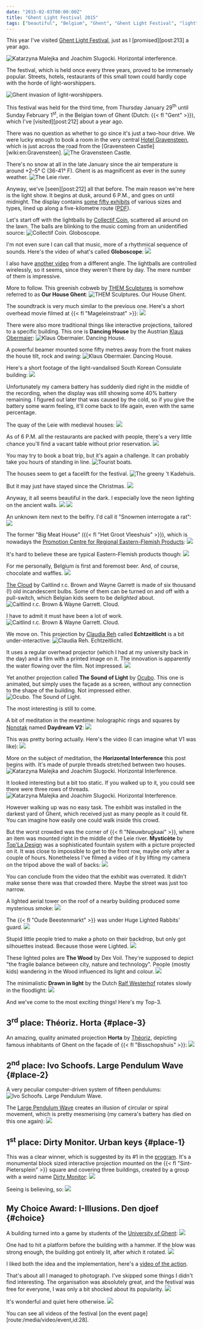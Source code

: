 ```yaml
---
date: "2015-02-03T00:00:00Z"
title: "Ghent Light Festival 2015"
tags: ["beautiful", "Belgium", "Ghent", "Ghent Light Festival", "light", "night"]
---
```


This year I've visited [Ghent Light Festival](http://www.lichtfestivalgent.be/), just as I [promised][post:213] a year ago.

![](img:1.bp.blogspot.com/-YxmmwHkb-qo/VM6ccpInzhI/AAAAAAAAg9Y/Pxihf6qwvMA/s1600/dsc07961.picasaweb.jpg:a "Katarzyna Malejka and Joachim Slugocki. Horizontal interference.")

The festival, which is held once every three years, proved to be immensely popular. Streets, hotels, restaurants of this small town could hardly cope with the horde of light-worshippers.

<!--more-->

![](img:1.bp.blogspot.com/-77rTXELjB_w/VM6cY8g72SI/AAAAAAAAg8w/5DyY43WC7Rs/s1600/dsc07954.picasaweb.jpg:a "Ghent invasion of light-worshippers.")

This festival was held for the third time, from Thursday January 29<sup>th</sup> until Sunday February 1<sup>st</sup>, in the Belgian town of Ghent (Dutch: {{< fl "Gent" >}}), which I've [visited][post:212] about a year ago.

There was no question as whether to go since it's just a two-hour drive. We were lucky enough to book a room in the very central [Hotel Gravensteen](http://www.gravensteen.be/), which is just across the road from the [Gravensteen Castle][wiki:en:Gravensteen].
![](img:3.bp.blogspot.com/-PdDIi6H1PV0/VM6b9MzoxVI/AAAAAAAAg4w/G3cxo56ue48/s1600/dsc07915.picasaweb.jpg:a "The Gravensteen Castle.")

There's no snow at all in the late January since the air temperature is around +2–5° C (36-41° F). Ghent is as magnificent as ever in the sunny weather.
![](img:3.bp.blogspot.com/-UnxQt8vxT7s/VM6b-1vcmWI/AAAAAAAAg5A/EkpoRIbHayI/s1600/dsc07918.picasaweb.jpg:a "The Leie river.")

Anyway, we've [seen][post:212] all that before. The main reason we're here is the light show. It begins at dusk, around 6 P.M., and goes on until midnight. The display contains [some fifty exhibits](http://www.lichtfestivalgent.be/en/program/) of various sizes and types, lined up along a five-kilometre route ([PDF](http://www.lichtfestivalgent.be/site/assets/files/1020/lfg-route-en-fr-1.pdf)).

Let's start off with the lightballs by [Collectif Coin](http://www.collectif-coin.com/), scattered all around on the lawn. The balls are blinking to the music coming from an unidentified source:
![](img:4.bp.blogspot.com/-siCmXUvqaSY/VM6b0-b_2ZI/AAAAAAAAg3g/elQ-cstm4w0/s1600/dsc07895.picasaweb.jpg:a "Collectif Coin. Globoscope.")

I'm not even sure I can call that music, more of a rhythmical sequence of sounds. Here's the video of what's called **Globoscope**:
![](youtube:1MIQdB14CIU)

I also have [another video](http://www.youtube.com/watch?v=2Ziwgsx9XSg) from a different angle. The lightballs are controlled wirelessly, so it seems, since they weren't there by day. The mere number of them is impressive.

More to follow. This greenish cobweb by [THEM Sculptures](http://www.themsculptures.com/) is somehow referred to as **Our House Ghent**:
![](img:1.bp.blogspot.com/-ODikExRMh0U/VM6b503Z7HI/AAAAAAAAg4Q/hAGHslyFoL0/s1600/dsc07909.picasaweb.jpg:a "THEM Sculptures. Our House Ghent.")

The soundtrack is very much similar to the previous one. Here's a short overhead movie filmed at {{< fl "Mageleinstraat" >}}:
![](youtube:Qr76VoO4m34)

There were also more traditional things like interactive projections, tailored to a specific building. This one is **Dancing House** by the Austrian [Klaus Obermaier](http://www.exile.at/):
![](img:2.bp.blogspot.com/-S04FLGsChew/VM6b7jectrI/AAAAAAAAg4g/Q8UK2SJ6Jv4/s1600/dsc07912.picasaweb.jpg:a "Klaus Obermaier. Dancing House.")

A powerful beamer mounted some fifty metres away from the front makes the house tilt, rock and swing:
![](img:4.bp.blogspot.com/-8-DJTXyojEQ/VM6b8ar8L8I/AAAAAAAAg4o/-8az3kkpmDc/s1600/dsc07913.picasaweb.jpg:a "Klaus Obermaier. Dancing House.")

Here's a short footage of the light-vandalised South Korean Consulate building:
![](youtube:UQpNZr42iD4)

Unfortunately my camera battery has suddenly died right in the middle of the recording, when the display was still showing some 40% battery remaining. I figured out later that was caused by the cold, so if you give the battery some warm feeling, it'll come back to life again, even with the same percentage.

The quay of the Leie with medieval houses:
![](img:3.bp.blogspot.com/-NTXMiiu-D4E/VM6cLkBMezI/AAAAAAAAg6w/1douJHOCXYc/s1600/dsc07935.picasaweb.jpg:a)

As of 6 P.M. all the restaurants are packed with people, there's a very little chance you'll find a vacant table without prior reservation.
![](img:3.bp.blogspot.com/-Y27X5VrGLd0/VM6cNU5WtuI/AAAAAAAAg7A/Z_SMcrnxac4/s1600/dsc07937.picasaweb.jpg:a)

You may try to book a boat trip, but it's again a challenge. It can probably take you hours of standing in line.
![](img:3.bp.blogspot.com/-QXt7mpwaI_Q/VM6cOLRiCiI/AAAAAAAAg7I/QsW6rkEJWkE/s1600/dsc07938.picasaweb.jpg:a "Tourist boats.")

The houses seem to get a facelift for the festival.
![](img:4.bp.blogspot.com/-EI4XAt12seo/VM6cU9kgxxI/AAAAAAAAg8I/WYFq0Mc2jXU/s1600/dsc07947.picasaweb.jpg:a "The greeny 't Kadehuis.")

But it may just have stayed since the Christmas.
![](img:2.bp.blogspot.com/-gcs0DlJdexQ/VM6b4Ky3zCI/AAAAAAAAg4A/eXmkSmT0Zl4/s1600/dsc07903.picasaweb.jpg:a)

Anyway, it all seems beautiful in the dark. I especially love the neon lighting on the ancient walls.
![](img:3.bp.blogspot.com/-amH3ljs0DkU/VM6cSXpWe4I/AAAAAAAAg7w/VYkuPdXhHBk/s1600/dsc07943.picasaweb.jpg:a)
![](img:1.bp.blogspot.com/-w8HkA2x8rM4/VM6cQit_NwI/AAAAAAAAg7g/vOMzlhqBUzs/s1600/dsc07941.picasaweb.jpg:a)

An unknown item next to the belfry. I'd call it "Snowmen interrogate a rat":
![](img:3.bp.blogspot.com/-FgK1UJM0uLI/VM6b3b3PdPI/AAAAAAAAg34/iRXjIocvvfc/s1600/dsc07901.picasaweb.jpg:a)

The former "Big Meat House" ({{< fl "Het Groot Vleeshuis" >}}), which is nowadays the [Promotion Centre for Regional Eastern-Flemish Products](http://www.grootvleeshuis.be/):
![](img:3.bp.blogspot.com/-a-UnnW_uTL4/VM6cPwl0n2I/AAAAAAAAg7Y/yz2OjgBsk5E/s1600/dsc07940.picasaweb.jpg:a)

It's hard to believe these are typical Eastern-Flemish products though:
![](img:4.bp.blogspot.com/-CK7bawRYEj8/VM6b_jCMosI/AAAAAAAAg5I/g9RrxlojedQ/s1600/dsc07919.picasaweb.jpg:a)

For me personally, Belgium is first and foremost beer. And, of course, chocolate and waffles.
![](img:1.bp.blogspot.com/-G5Wsg2Tt_Wg/VM6cOzIJVRI/AAAAAAAAg7Q/KDX90-JeEmI/s1600/dsc07939.picasaweb.jpg:a)

[The Cloud](http://www.incandescentcloud.com/) by Caitlind r.c. Brown and Wayne Garrett is made of six thousand (!) old incandescent bulbs. Some of them can be turned on and off with a pull-switch, which Belgian kids seem to be de*lighted* about.
![](img:4.bp.blogspot.com/-mxMa12SAdnw/VM6coHXg2UI/AAAAAAAAg_I/HzEXdtr7xOM/s1600/dsc07988.picasaweb.jpg:a "Caitlind r.c. Brown & Wayne Garrett. Cloud.")

I have to admit it must have been a lot of work.
![](img:3.bp.blogspot.com/-u6F1O3Liu28/VM6co1dQKoI/AAAAAAAAg_Q/Aw5U7ZYVqro/s1600/dsc07990.picasaweb.jpg:a "Caitlind r.c. Brown & Wayne Garrett. Cloud.")

We move on. This projection by [Claudia Reh](http://www.echtzeitlicht.eu/) called **Echtzeitlicht** is a bit under-interactive:
![](img:1.bp.blogspot.com/-zEGoUiim2eU/VM6cWYwI96I/AAAAAAAAg8Y/DvsF55uKgis/s1600/dsc07950.picasaweb.jpg:a "Claudia Reh. Echtzeitlicht.")

It uses a regular overhead projector (which I had at my university back in the day) and a film with a printed image on it. The innovation is apparently the water flowing over the film. Not impressed.
![](img:2.bp.blogspot.com/-vH9l7xJm_Qk/VM6cXJtXeCI/AAAAAAAAg8g/Q2LVSMUZBGk/s1600/dsc07951.picasaweb.jpg:a)

Yet another projection called **The Sound of Light** by [Ocubo](http://www.ocubo.com/). This one is animated, but simply uses the façade as a screen, without any connection to the shape of the building. Not impressed either.
![](img:2.bp.blogspot.com/-yDNxyHCHKBA/VM6cZhYePyI/AAAAAAAAg84/kVjwoDrf5ZM/s1600/dsc07956.picasaweb.jpg:a "Ocubo. The Sound of Light.")

The most interesting is still to come.

A bit of meditation in the meantime: holographic rings and squares by [Nonotak](http://www.nonotak.com/) named **Daydream V2**:
![](img:2.bp.blogspot.com/-V8QTPshuOMw/VM6caZIpOuI/AAAAAAAAg9A/p4qnvyH5ECQ/s1600/dsc07957.picasaweb.jpg:a)

This was pretty boring actually. Here's the video (I can imagine what V1 was like):
![](youtube:duMo5r0CWEM)

More on the subject of meditation, the **Horizontal Interference** this post begins with. It's made of purple threads stretched between two houses.
![](img:2.bp.blogspot.com/-zt1PdCRVAS8/VM6cbWgBYII/AAAAAAAAg9I/zEpT1HX9Fro/s1600/dsc07959.picasaweb.jpg:a "Katarzyna Malejka and Joachim Slugocki. Horizontal Interference.")

It looked interesting but a bit too static. If you walked up to it, you could see there were three rows of threads.
![](img:1.bp.blogspot.com/-kzcOxM5IsIo/VM6cdbYVxGI/AAAAAAAAg9g/g490iGg2gTY/s1600/dsc07963.picasaweb.jpg:a "Katarzyna Malejka and Joachim Slugocki. Horizontal Interference.")

However walking up was no easy task. The exhibit was installed in the darkest yard of Ghent, which received just as many people as it could fit. You can imagine how easily one could walk inside this crowd.

But the worst crowded was the corner of {{< fl "Nieuwbrugkaai" >}}, where an item was mounted right in the middle of the Leie river. **Mysticète** by [Top'La Design](http://www.topla-design.com/) was a sophisticated fountain system with a picture projected on it. It was close to impossible to get to the front row, maybe only after a couple of hours. Nonetheless I've filmed a video of it by lifting my camera on the tripod above the wall of backs:
![](youtube:T3FwQfN9KzY)

You can conclude from the video that the exhibit was overrated. It didn't make sense there was that crowded there. Maybe the street was just too narrow.

A lighted aerial tower on the roof of a nearby building produced some mysterious smoke:
![](img:4.bp.blogspot.com/-wiOrpQuuybI/VM6ceeI3nHI/AAAAAAAAg9o/caVGjX_asCs/s1600/dsc07968.picasaweb.jpg:a)

The {{< fl "Oude Beestenmarkt" >}} was under Huge Lighted Rabbits' guard.
![](img:4.bp.blogspot.com/-v7uHl1fde-o/VM6cguMiVVI/AAAAAAAAg-A/7R9Ch6Z4u-4/s1600/dsc07972.picasaweb.jpg:a)

Stupid little people tried to make a photo on their backdrop, but only got silhouettes instead. Because those were Lighted.
![](img:2.bp.blogspot.com/-Xyiopiwo4fo/VM6cfyBZoNI/AAAAAAAAg94/PKDNvZPJllg/s1600/dsc07971.picasaweb.jpg:a)

These lighted poles are **The Wood** by Dex Voil. They're supposed to depict "the fragile balance between city, nature and technology". People (mostly kids) wandering in the Wood influenced its light and colour.
![](img:3.bp.blogspot.com/-TPYoUzYMmR0/VM6chQToqSI/AAAAAAAAg-I/6HmhieCXYQs/s1600/dsc07976.picasaweb.jpg:a)

The minimalistic **Drawn in light** by the Dutch [Ralf Westerhof](http://www.ralfwesterhof.nl/) rotates slowly in the floodlight:
![](img:1.bp.blogspot.com/-u5q9cprQNVQ/VM6cjDPG1JI/AAAAAAAAg-Y/zDrWd0lGLpo/s1600/dsc07981.picasaweb.jpg:a)

And we've come to the most exciting things! Here's my Top-3.

## 3<sup>rd</sup> place: Théoriz. Horta {#place-3}

An amazing, quality animated projection **Horta** by [Théoriz](http://www.theoriz.com/), depicting famous inhabitants of Ghent on the façade of {{< fl "Bisschopshuis" >}}:
![](youtube:lKWYyZe0wvk)

## 2<sup>nd</sup> place: Ivo Schoofs. Large Pendulum Wave {#place-2}

A very peculiar computer-driven system of fifteen pendulums:
![](img:3.bp.blogspot.com/-3zpQgdAsan4/VM6cjyd08AI/AAAAAAAAg-g/N2pgvbXyUig/s1600/dsc07983.picasaweb.jpg:a "Ivo Schoofs. Large Pendulum Wave.")

The [Large Pendulum Wave](http://www.largependulumwave.nl/) creates an illusion of circular or spiral movement, which is pretty mesmerising (my camera's battery has died on this one again):
![](youtube:2c5GX87zQTY)

## 1<sup>st</sup> place: Dirty Monitor. Urban keys {#place-1}

This was a clear winner, which is suggested by its #1 in the [program](http://www.lichtfestivalgent.be/en/programma/). It's a monumental block sized interactive projection mounted on the {{< fl "Sint-Pietersplein" >}} square and covering three buildings, created by a group with a weird name [Dirty Monitor](http://www.dirtymonitor.com/):
![](img:2.bp.blogspot.com/-5DWifHqWxOU/VM6ckl1FWXI/AAAAAAAAg-o/mTqwVlJXnsA/s1600/dsc07984.picasaweb.jpg:a)

Seeing is believing, so:
![](youtube:083O40q20SI)

## My Choice Award: I-Illusions. Den djoef {#choice}

A building turned into a game by students of the [University of Ghent](http://www.ugent.be/):
![](img:2.bp.blogspot.com/-EwTG3DM-GqU/VM6clftv0zI/AAAAAAAAg-w/_U7e8pwZT6Q/s1600/dsc07985.picasaweb.jpg:a)

One had to hit a platform before the building with a hammer. If the blow was strong enough, the building got entirely lit, after which it rotated.
![](img:2.bp.blogspot.com/-KdRXeAwPwW8/VM6cnTBRkLI/AAAAAAAAg_A/nkKJUok9P3I/s1600/dsc07987.picasaweb.jpg:a)

I liked both the idea and the implementation, here's a [video of the action](http://www.youtube.com/watch?v=ivwnv_Uutz0).

That's about all I managed to photograph. I've skipped some things I didn't find interesting. The organisation was absolutely great, and the festival was free for everyone, I was only a bit shocked about its popularity.
![](img:3.bp.blogspot.com/-QYqVWbJ5F1k/VM6b6nVr7cI/AAAAAAAAg4Y/_xmDtQdCvWY/s1600/dsc07910.picasaweb.jpg:a)

It's wonderful and quiet here otherwise.
![](img:1.bp.blogspot.com/-ixA0KHj8jH4/VM6cAssi_kI/AAAAAAAAg5Q/PEn38j8ocSI/s1600/dsc07920.picasaweb.jpg:a)

You can see all videos of the festival [on the event page][route:/media/video/event,id:28].
